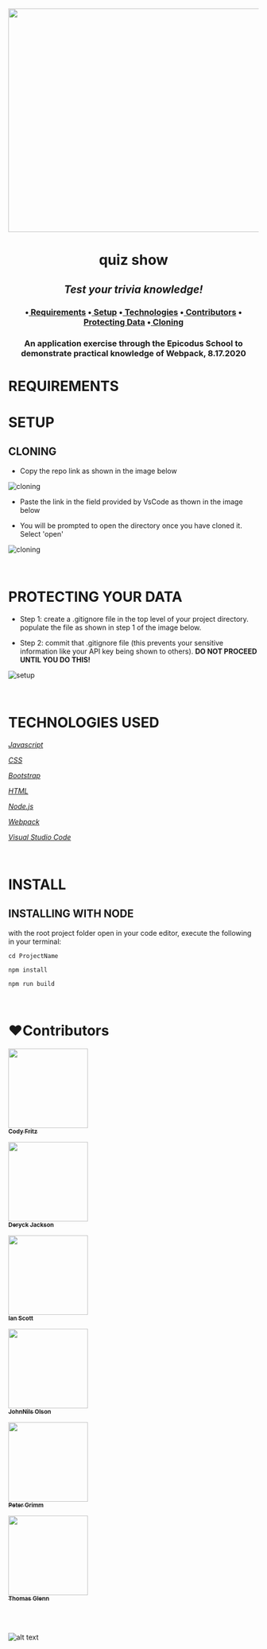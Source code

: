 
<h1 align='center'><img width='900' height='450' src='https://s.yimg.com/uu/api/res/1.2/WTWAYqx40DQsHLABw9ue8Q--~B/aD01NTg7dz05OTI7c209MTthcHBpZD15dGFjaHlvbg--/https://media.zenfs.com/en/us.abcnews.gma.com/51c57d0dd7f9bd4ccf3a3a8232d025bb'><br>


**<h1 align = 'center'>quiz show**


*<h2 align ='center'>Test your trivia knowledge!*


<h3 align ='center'>•<a href='#requirements'> Requirements</a> •<a href='#setup'> Setup</a> •<a href='#technologies-used'> Technologies</a> •<a href='#❤️contributors'> Contributors</a> •<a href='#protecting-your-data'> Protecting Data</a> •<a href='#cloning'> Cloning</a></h3>


<h3 align='center'>An application exercise through the Epicodus School to demonstrate practical knowledge of Webpack, 8.17.2020</h3>

# **REQUIREMENTS**

# **SETUP**

## **CLONING**

* Copy the repo link as shown in the image below

![cloning](https://coding-assets.s3-us-west-2.amazonaws.com/img/clone.gif 'How to clone repo')

* Paste the link in the field provided by VsCode as thown in the image below

* You will be prompted to open the directory once you have cloned it. Select 'open'

![cloning](https://coding-assets.s3-us-west-2.amazonaws.com/img/clone-github2.gif 'Cloning from Github within VSCode')

<br>

# **PROTECTING YOUR DATA**

* Step 1: create a .gitignore file in the top level of your project directory. populate the file as shown in step 1 of the image below.

* Step 2: commit that .gitignore file (this prevents your sensitive information like your API key being shown to others). **DO NOT PROCEED UNTIL YOU DO THIS!**

![setup](https://coding-assets.s3-us-west-2.amazonaws.com/img/readme-image-3.jpg 'Set up instructions')

<br>

# **TECHNOLOGIES USED**

_[Javascript](https://developer.mozilla.org/en-US/docs/Web/JavaScript)_

_[CSS](https://en.wikipedia.org/wiki/Cascading_Style_Sheets)_

_[Bootstrap](https://getbootstrap.com/)_

_[HTML](https://developer.mozilla.org/en-US/docs/Web/HTML)_

_[Node.js](https://nodejs.org/en/)_

_[Webpack](https://webpack.js.org/)_

_[Visual Studio Code](https://code.visualstudio.com/)_

<br>

# **INSTALL**

## **INSTALLING WITH NODE**


with the root project folder open in your code editor, execute the following in your terminal:

``cd ProjectName``

``npm install``

``npm run build``

<br>

# **❤️Contributors**

[<img src='https://coding-assets.s3-us-west-2.amazonaws.com/linked-in-images/cody-fritz.jpeg' width='160px;'/><br /><sub><b>Cody Fritz</b></sub>](https://www.linkedin.com/in/zentraxius/)<br />

[<img src='https://coding-assets.s3-us-west-2.amazonaws.com/linked-in-images/deryck-jackson.jpeg' width='160px;'/><br /><sub><b>Deryck Jackson</b></sub>](https://www.linkedin.com/in/deryckjackson/)<br />

[<img src='https://coding-assets.s3-us-west-2.amazonaws.com/linked-in-images/ian-scott.jpeg' width='160px;'/><br /><sub><b>Ian Scott</b></sub>](https://www.linkedin.com/in/ian-scott-portland-or/)<br />

[<img src='https://coding-assets.s3-us-west-2.amazonaws.com/linked-in-images/johnnils-olson.jpeg' width='160px;'/><br /><sub><b>JohnNils Olson</b></sub>](https://www.linkedin.com/in/johnnilsolson/)<br />

[<img src='https://coding-assets.s3-us-west-2.amazonaws.com/linked-in-images/peter-grimm.jpeg' width='160px;'/><br /><sub><b>Peter Grimm</b></sub>](https://www.linkedin.com/in/pagrimm/)<br />

[<img src='https://coding-assets.s3-us-west-2.amazonaws.com/linked-in-images/thomas-glenn.jpeg' width='160px;'/><br /><sub><b>Thomas Glenn</b></sub>](https://www.linkedin.com/in/glennergy/)<br />

<br>

<br>

![alt text][logo]

[logo]: https://img.shields.io/bower/l/bootstrap 'MIT License'